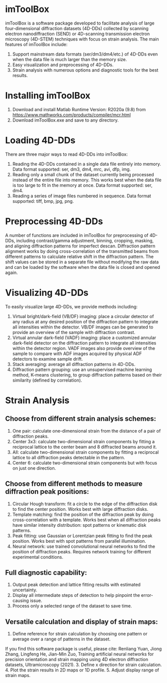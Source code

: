# imToolBox

imToolBox is a software package developed to facilitate analysis of large four-dimensional diffraction datasets (4D-DDs) collected by scanning electron nanodiffraction (SEND) or 4D-scanning transmission electron microscopy (4D-STEM) techniques with focus on strain analysis. The main features of imToolBox include: 
1.	Support mainstream data formats (ser/dm3/dm4/etc.) of 4D-DDs even when the data file is much larger than the memory size. 
2.	Easy visualization and preprocessing of 4D-DDs. 
3.	Strain analysis with numerous options and diagnostic tools for the best results. 

# Installing imToolBox
1.	Download and install Matlab Runtime Version: R2020a (9.8) from https://www.mathworks.com/products/compiler/mcr.html
2.	Download imToolBox.exe and save to any directory. 

# Loading 4D-DDs
There are three major ways to read 4D-DDs into imToolBox: 
1.	Reading the 4D-DDs contained in a single data file entirely into memory. Data format supported: ser, dm3, dm4, mrc, avi, dfp, img. 
2.	Reading only a small chunk of the dataset currently being processed instead of the entire file into memory. This works best when the data file is too large to fit in the memory at once. Data format supported: ser, dm4. 
3.	Reading a series of image files numbered in sequence. Data format supported: tiff, bmp, jpg, png. 

# Preprocessing 4D-DDs
A number of functions are included in imToolBox for preprocessing of 4D-DDs, including contrast/gamma adjustment, binning, cropping, masking, and aligning diffraction patterns for imperfect descan. Diffraction pattern alignment works by doing cross-correlation of the transmitted beams from different patterns to calculate relative shift in the diffraction pattern. The shift values can be stored in a separate file without modifying the raw data and can be loaded by the software when the data file is closed and opened again. 

# Visualizing 4D-DDs
To easily visualize large 4D-DDs, we provide methods including:
1.	Virtual bright/dark-field (VB/DF) imaging: place a circular detector of any radius at any desired position of the diffraction pattern to integrate all intensities within the detector. VB/DF images can be generated to provide an overview of the sample with diffraction contrast. 
2.	Virtual annular dark-field (VADF) imaging: place a customized annular dark-field detector on the diffraction pattern to integrate all intensities within the detector region. VADF images also provide overview of the sample to compare with ADF images acquired by physical ADF detectors to examine sample drift. 
3.	Stack averaging: average all diffraction patterns in 4D-DDs.
4.	Diffraction pattern grouping: use an unsupervised machine learning method, K-means clustering, to group diffraction patterns based on their similarity (defined by correlation). 

# Strain Analysis
## Choose from different strain analysis schemes: 
1.	One pair: calculate one-dimensional strain from the distance of a pair of diffraction peaks.
2.	Center 3x3: calculate two-dimensional strain components by fitting a reciprocal lattice to the center beam and 8 diffracted beams around it. 
3.	All: calculate two-dimensional strain components by fitting a reciprocal lattice to all diffraction peaks detectable in the pattern.
4.	Center 6: calculate two-dimensional strain components but with focus on just one direction. 

## Choose from different methods to measure diffraction peak positions:
1.	Circular Hough transform: fit a circle to the edge of the diffraction disk to find the center position. Works best with large diffraction disks.
2.	Template matching: find the position of the diffraction peak by doing cross-correlation with a template. Works best when all diffraction peaks have similar intensity distribution: spot patterns or kinematic disk patterns. 
3.	Peak fitting: use Gaussian or Lorentzian peak fitting to find the peak position. Works best with spot patterns from parallel illumination.
4.	Neural network: use trained convolutional neural networks to find the position of diffraction peaks. Requires network training for different experimental conditions.

## Full diagnostic capability:
1.	Output peak detection and lattice fitting results with estimated uncertainty. 
2.	Display all intermediate steps of detection to help pinpoint the error-causing issue. 
3.	Process only a selected range of the dataset to save time. 

## Versatile calculation and display of strain maps:
1.	Define reference for strain calculation by choosing one pattern or average over a range of patterns in the dataset. 

If you find this software package is useful, please cite: Renliang Yuan, Jiong Zhang, Lingfeng He, Jian-Min Zuo, Training artificial neural networks for precision orientation and strain mapping using 4D electron diffraction datasets, Ultramicroscopy (2021).
3.	Define x direction for strain calculation. 
4.	Plot the strain results in 2D maps or 1D profile. 
5.	Adjust display range of strain maps.

